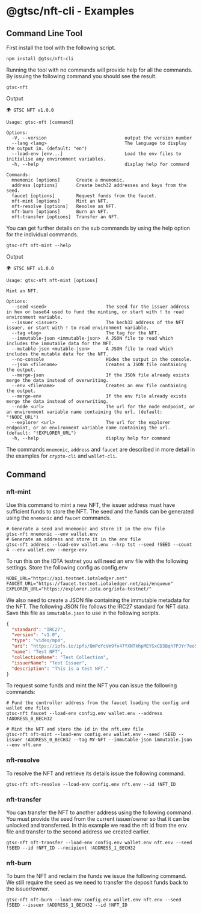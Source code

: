 # @gtsc/nft-cli - Examples

## Command Line Tool

First install the tool with the following script.

```shell
npm install @gtsc/nft-cli
```

Running the tool with no commands will provide help for all the commands. By issuing the following command you should see the result.

```shell
gtsc-nft
```

Output

```shell
🌍 GTSC NFT v1.0.0

Usage: gtsc-nft [command]

Options:
  -V, --version                             output the version number
  --lang <lang>                             The language to display the output in. (default: "en")
  --load-env [env...]                       Load the env files to initialise any environment variables.
  -h, --help                                display help for command

Commands:
  mnemonic [options]      Create a mnemonic.
  address [options]       Create bech32 addresses and keys from the seed.
  faucet [options]        Request funds from the faucet.
  nft-mint [options]      Mint an NFT.
  nft-resolve [options]   Resolve an NFT.
  nft-burn [options]      Burn an NFT.
  nft-transfer [options]  Transfer an NFT.
```

You can get further details on the sub commands by using the help option for the individual commands.

```shell
gtsc-nft nft-mint --help
```

Output

```shell
🌍 GTSC NFT v1.0.0

Usage: gtsc-nft nft-mint [options]

Mint an NFT.

Options:
  --seed <seed>                      The seed for the issuer address in hex or base64 used to fund the minting, or start with ! to read environment variable.
  --issuer <issuer>                  The bech32 address of the NFT issuer, or start with ! to read environment variable.
  --tag <tag>                        The tag for the NFT.
  --immutable-json <immutable-json>  A JSON file to read which includes the immutable data for the NFT.
  --mutable-json <mutable-json>      A JSON file to read which includes the mutable data for the NFT.
  --no-console                       Hides the output in the console.
  --json <filename>                  Creates a JSON file containing the output.
  --merge-json                       If the JSON file already exists merge the data instead of overwriting.
  --env <filename>                   Creates an env file containing the output.
  --merge-env                        If the env file already exists merge the data instead of overwriting.
  --node <url>                       The url for the node endpoint, or an environment variable name containing the url. (default: "!NODE_URL")
  --explorer <url>                   The url for the explorer endpoint, or an environment variable name containing the url. (default: "!EXPLORER_URL")
  -h, --help                         display help for command
```

The commands `mnemonic`, `address` and `faucet` are described in more detail in the examples for `crypto-cli` and `wallet-cli`.

## Command

### nft-mint

Use this command to mint a new NFT, the issuer address must have sufficient funds to store the NFT. The seed and the funds can be generated using the `mnemonic` and `faucet` commands.

```shell
# Generate a seed and mnemonic and store it in the env file
gtsc-nft mnemonic --env wallet.env
# Generate an address and store it in the env file
gtsc-nft address --load-env wallet.env --hrp tst --seed !SEED --count 4 --env wallet.env --merge-env
```

To run this on the IOTA testnet you will need an env file with the following settings. Store the following config as config.env

```shell
NODE_URL="https://api.testnet.iotaledger.net"
FAUCET_URL="https://faucet.testnet.iotaledger.net/api/enqueue"
EXPLORER_URL="https://explorer.iota.org/iota-testnet/"
```

We also need to create a JSON file containing the immutable metadata for the NFT. The following JSON file follows the IRC27 standard for NFT data. Save this file as `immutable.json` to use in the following scripts.

```json
{
  "standard": "IRC27",
  "version": "v1.0",
  "type": "video/mp4",
  "uri": "https://ipfs.io/ipfs/QmPoYcVm9fx47YXNTkhpMEYSxCD3Bqh7PJYr7eo5YjLgiT",
  "name": "Test NFT",
  "collectionName": "Test Collection",
  "issuerName": "Test Issuer",
  "description": "This is a test NFT."
}
```

To request some funds and mint the NFT you can issue the following commands:

```shell
# Fund the controller address from the faucet loading the config and wallet env files
gtsc-nft faucet --load-env config.env wallet.env --address !ADDRESS_0_BECH32

# Mint the NFT and store the id in the nft.env file
gtsc-nft nft-mint --load-env config.env wallet.env --seed !SEED --issuer !ADDRESS_0_BECH32 --tag MY-NFT --immutable-json immutable.json --env nft.env
```

### nft-resolve

To resolve the NFT and retrieve its details issue the following command.

```shell
gtsc-nft nft-resolve --load-env config.env nft.env --id !NFT_ID
```

### nft-transfer

You can transfer the NFT to another address using the following command. You must provide the seed from the current issuer/owner so that it can be unlocked and transferred. In this example we read the nft id from the env file and transfer to the second address we created earlier.

```shell
gtsc-nft nft-transfer --load-env config.env wallet.env nft.env --seed !SEED --id !NFT_ID --recipient !ADDRESS_1_BECH32
```

### nft-burn

To burn the NFT and reclaim the funds we issue the following command. We still require the seed as we need to transfer the deposit funds back to the issuer/owner.

```shell
gtsc-nft nft-burn --load-env config.env wallet.env nft.env --seed !SEED --issuer !ADDRESS_1_BECH32 --id !NFT_ID
```
